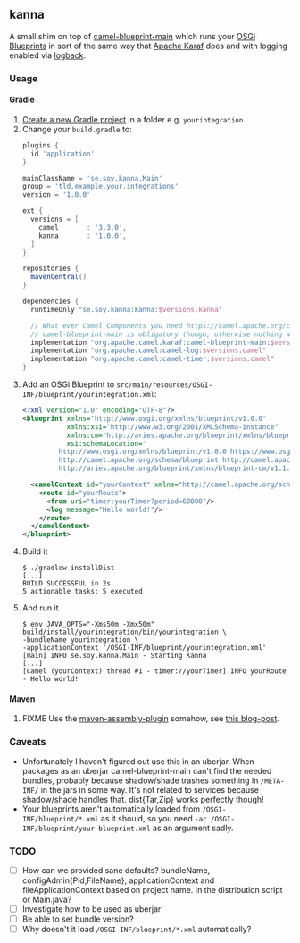 ## kanna

A small shim on top of
[camel-blueprint-main](https://github.com/apache/camel-karaf/tree/master/components/camel-blueprint-main)
which runs your [OSGi Blueprints](https://docs.osgi.org/specification/osgi.cmpn/7.0.0/service.blueprint.html)
in sort of the same way that [Apache Karaf](https://karaf.apache.org) does and
with logging enabled via [logback](https://logback.qos.ch/).

### Usage

#### Gradle

1. [Create a new Gradle project](https://guides.gradle.org/creating-new-gradle-builds/#initialize_a_project) in a folder e.g. `yourintegration`
1. Change your `build.gradle` to:
   ```groovy
   plugins {
     id 'application'
   }

   mainClassName = 'se.soy.kanna.Main'
   group = 'tld.example.your.integrations'
   version = '1.0.0'

   ext {
     versions = [
       camel       : '3.3.0',
       kanna       : '1.0.0',
     ]
   }

   repositories {
     mavenCentral()
   }

   dependencies {
     runtimeOnly "se.soy.kanna:kanna:$versions.kanna"

     // What ever Camel Components you need https://camel.apache.org/components/latest/
     // camel-blueprint-main is obligatory though, otherwise nothing will work.
     implementation "org.apache.camel.karaf:camel-blueprint-main:$versions.camel"
     implementation "org.apache.camel:camel-log:$versions.camel"
     implementation "org.apache.camel:camel-timer:$versions.camel"
   }
   ```
1. Add an OSGi Blueprint to `src/main/resources/OSGI-INF/blueprint/yourintegration.xml`:
   ```xml
   <?xml version="1.0" encoding="UTF-8"?>
   <blueprint xmlns="http://www.osgi.org/xmlns/blueprint/v1.0.0"
              xmlns:xsi="http://www.w3.org/2001/XMLSchema-instance"
              xmlns:cm="http://aries.apache.org/blueprint/xmlns/blueprint-cm/v1.1.0"
              xsi:schemaLocation="
            http://www.osgi.org/xmlns/blueprint/v1.0.0 https://www.osgi.org/xmlns/blueprint/v1.0.0/blueprint.xsd
            http://camel.apache.org/schema/blueprint http://camel.apache.org/schema/blueprint/camel-blueprint.xsd
            http://aries.apache.org/blueprint/xmlns/blueprint-cm/v1.1.0 http://aries.apache.org/schemas/blueprint-cm/blueprint-cm-1.1.0.xsd">

     <camelContext id="yourContext" xmlns="http://camel.apache.org/schema/blueprint">
       <route id="yourRoute">
         <from uri="timer:yourTimer?period=60000"/>
         <log message="Hello world!"/>
       </route>
     </camelContext>
   </blueprint>
   ```
1. Build it
   ```terminal
   $ ./gradlew installDist
   [...]
   BUILD SUCCESSFUL in 2s
   5 actionable tasks: 5 executed
   ```
1. And run it
   ```terminal
   $ env JAVA_OPTS="-Xms50m -Xmx50m" build/install/yourintegration/bin/yourintegration \
   -bundleName yourintegration \
   -applicationContext '/OSGI-INF/blueprint/yourintegration.xml'
   [main] INFO se.soy.kanna.Main - Starting Kanna
   [...]
   [Camel (yourContext) thread #1 - timer://yourTimer] INFO yourRoute - Hello world!
   ```

#### Maven

1. FIXME Use the [maven-assembly-plugin](https://maven.apache.org/plugins/maven-assembly-plugin/)
somehow, see [this blog-post](https://www.petrikainulainen.net/programming/tips-and-tricks/creating-a-runnable-binary-distribution-with-maven-assembly-plugin/).

### Caveats

* Unfortunately I haven't figured out use this in an uberjar. When packages as
  an uberjar camel-blueprint-main can't find the needed bundles, probably because
	shadow/shade trashes something in `/META-INF/` in the jars in some way. It's
	not related to services because shadow/shade handles that. dist{Tar,Zip}
  works perfectly though!
* Your blueprints aren't automatically loaded from `/OSGI-INF/blueprint/*.xml`
  as it should, so you need `-ac /OSGI-INF/blueprint/your-blueprint.xml` as an
  argument sadly.

### TODO

* [ ] How can we provided sane defaults? bundleName, configAdmin{Pid,FileName},
  applicationContext and fileApplicationContext based on project name. In the distribution script or Main.java?
* [ ] Investigate how to be used as uberjar
* [ ] Be able to set bundle version?
* [ ] Why doesn't it load `/OSGI-INF/blueprint/*.xml` automatically?
